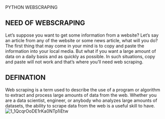 PYTHON WEBSCRAPING




 
## NEED OF WEBSCRAPING
Let’s suppose you want to get some information from a website? Let’s say an article from any of the website or some news article, what will you do? The first thing that may come in your mind is to copy and paste the information into your local media. But what if you want a large amount of data on a daily basis and as quickly as possible. In such situations, copy and paste will not work and that’s where you’ll need web scraping.
## DEFINATION
Web scraping is a term used to describe the use of a program or algorithm to extract and process large amounts of data from the web. Whether you are a data scientist, engineer, or anybody who analyzes large amounts of datasets, the ability to scrape data from the web is a useful skill to have.
![1_1QcqrOoDE1rKa0NTp1iEtw](https://user-images.githubusercontent.com/103818670/201448307-dce76f36-d7e9-491e-bf5f-8b4f588ff675.png)
